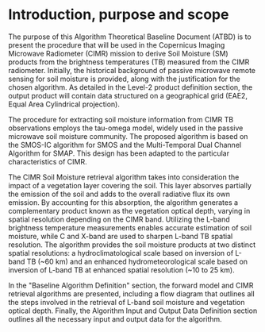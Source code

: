 # Introduction, purpose and scope

The purpose of this Algorithm Theoretical Baseline Document (ATBD) is to present the procedure that will be used in the Copernicus Imaging Microwave Radiometer (CIMR) mission to derive Soil Moisture (SM) products from the brightness temperatures (TB) measured from the CIMR radiometer. Initially, the historical background of passive microwave remote sensing for soil moisture is provided, along with the justification for the chosen algorithm. As detailed in the Level-2 product definition section, the output product will contain data structured on a geographical grid (EAE2, Equal Area Cylindrical projection). 
<!---This grid configuration is determined by the Level 1c grid parameters, defined by the CIMR Level 1b re-sampling approach.-->

The procedure for extracting soil moisture information from CIMR TB observations employs the tau-omega model, widely used in the passive microwave soil moisture community. The proposed algorithm is based on the SMOS-IC algorithm for SMOS and the Multi-Temporal Dual Channel Algorithm for SMAP. This design has been adapted to the particular characteristics of CIMR.

 The CIMR Soil Moisture retrieval algorithm takes into consideration the impact of a vegetation layer covering the soil. This layer absorves partially the emission of the soil and adds to the overall radiative flux its own emission. By accounting for this absorption, the algorithm generates a complementary product known as the vegetation optical depth, varying in spatial resolution depending on the CIMR band. Utilizing the L-band brightness temperature measurements enables accurate estimation of soil moisture, while C and X-band are used to sharpen L-band TB spatial resolution. The algorithm provides the soil moisture products at two distinct spatial resolutions: a hydroclimatological scale based on inversion of L-band TB (~60 km) and an enhanced hydrometeorological scale based on inversion of L-band TB at enhanced spatial resolution (~10 to 25 km).

In the "Baseline Algorithm Definition" section, the forward model and CIMR retrieval algorithms are presented, including a flow diagram that outlines all the steps involved in the retrieval of L-band soil moisture and vegetation optical depth. Finally, the Algorithm Input and Output Data Definition section outlines all the necessary input and output data for the algorithm.
